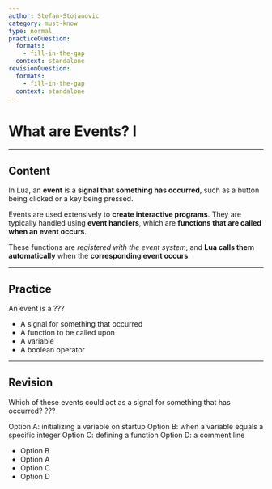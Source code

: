```yaml
---
author: Stefan-Stojanovic
category: must-know
type: normal
practiceQuestion:
  formats:
    - fill-in-the-gap
  context: standalone
revisionQuestion:
  formats:
    - fill-in-the-gap
  context: standalone
---
```


# What are Events? I

---
## Content

In Lua, an **event** is a **signal that something has occurred**, such as a button being clicked or a key being pressed. 

Events are used extensively to **create interactive programs**. They are typically handled using **event handlers**, which are **functions that are called when an event occurs**. 

These functions are *registered with the event system*, and **Lua calls them automatically** when the **corresponding event occurs**.

---

## Practice

An event is a ???

- A signal for something that occurred
- A function to be called upon
- A variable
- A boolean operator


---

## Revision

Which of these events could act as a signal for something that has occurred? ???

Option A: initializing a variable on startup
Option B: when a variable equals a specific integer
Option C: defining a function
Option D: a comment line

- Option B
- Option A
- Option C
- Option D